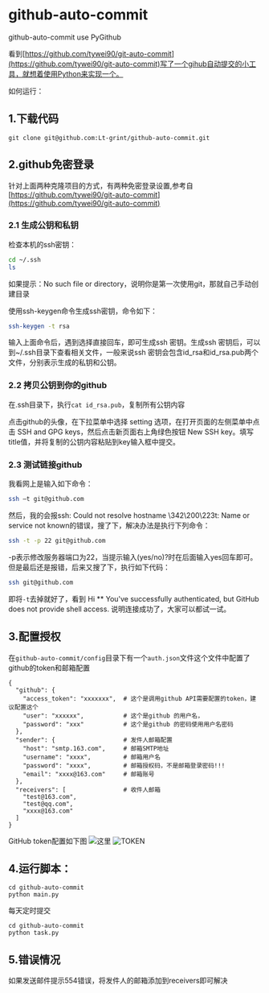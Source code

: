 # github-auto-commit
github-auto-commit use PyGithub

看到[https://github.com/tywei90/git-auto-commit](https://github.com/tywei90/git-auto-commit)写了一个gihub自动提交的小工具，就想着使用Python来实现一个。

如何运行：
## 1.下载代码
```
git clone git@github.com:Lt-grint/github-auto-commit.git
```
## 2.github免密登录
针对上面两种克隆项目的方式，有两种免密登录设置,参考自[https://github.com/tywei90/git-auto-commit](https://github.com/tywei90/git-auto-commit)

### 2.1 生成公钥和私钥

检查本机的ssh密钥：
```bash
cd ~/.ssh
ls
```
如果提示：No such file or directory，说明你是第一次使用git，那就自己手动创建目录

使用ssh-keygen命令生成ssh密钥，命令如下：
```bash
ssh-keygen -t rsa
```
输入上面命令后，遇到选择直接回车，即可生成ssh 密钥。生成ssh 密钥后，可以到~/.ssh目录下查看相关文件，一般来说ssh 密钥会包含id_rsa和id_rsa.pub两个文件，分别表示生成的私钥和公钥。

### 2.2 拷贝公钥到你的github
在.ssh目录下，执行`cat id_rsa.pub`，复制所有公钥内容

点击github的头像，在下拉菜单中选择 setting 选项，在打开页面的左侧菜单中点击 SSH and GPG keys，然后点击新页面右上角绿色按钮 New SSH key。填写title值，并将复制的公钥内容粘贴到key输入框中提交。

### 2.3 测试链接github
我看网上是输入如下命令：
```bash
ssh –t git@github.com
```
然后，我的会报ssh: Could not resolve hostname \342\200\223t: Name or service not known的错误，搜了下，解决办法是执行下列命令：
```bash
ssh -t -p 22 git@github.com
```
-p表示修改服务器端口为22，当提示输入(yes/no)?时在后面输入yes回车即可。但是最后还是报错，后来又搜了下，执行如下代码：
```bash
ssh git@github.com
```
即将`-t`去掉就好了，看到 Hi ** You've successfully authenticated, but GitHub does not provide shell access. 说明连接成功了，大家可以都试一试。

## 3.配置授权
在`github-auto-commit/config`目录下有一个`auth.json`文件这个文件中配置了github的token和邮箱配置
```
{
  "github": {
    "access_token": "xxxxxxx",  # 这个是调用github API需要配置的token，建议配置这个
    "user": "xxxxxx",           # 这个是github 的用户名，
    "password": "xxx"           # 这个是github 的密码使用用户名密码
  },
  "sender": {                   # 发件人邮箱配置
    "host": "smtp.163.com",     # 邮箱SMTP地址
    "username": "xxxx",         # 邮箱用户名
    "password": "xxxx",         # 邮箱授权码，不是邮箱登录密码!!!
    "email": "xxxx@163.com"     # 邮箱账号
  },
  "receivers": [                # 收件人邮箱
    "test@163.com",
    "test@qq.com",
    "xxxx@163.com"
  ]
}
```

GitHub token配置如下图
![这里](http://static.zybuluo.com/danerlt/g7ev7kqprvyq1g75knvh5qpb/image_1d7ec1on41ecc110k1cgi150i1f5o9.png)
![TOKEN](http://static.zybuluo.com/danerlt/2kqlmr9389y2jdh3mgboil2m/image_1d7ec3oeq1fh2lq7p9v1kok136v16.png)

## 4.运行脚本：
```
cd github-auto-commit
python main.py
```

每天定时提交
```
cd github-auto-commit
python task.py
```
## 5.错误情况
如果发送邮件提示554错误，将发件人的邮箱添加到receivers即可解决